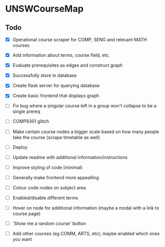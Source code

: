 # UNSWCourseMap

## Todo
- [x] Operational course scraper for COMP, SENG and relevant MATH courses
- [x] Add information about terms, course field, etc.
- [x] Evaluate prerequisites as edges and construct graph
- [x] Successfully store in database
- [x] Create flask server for querying database
- [x] Create basic frontend that displays graph
- [ ] Fix bug where a singular course left in a group won't collapse to be a single prereq
- [ ] COMP9301 glitch
- [ ] Make certain course nodes a bigger scale based on how many people take the course (scrape timetable as well)
- [ ] Deploy
- [ ] Update readme with additional information/instructions
- [ ] Improve styling of code (minimal)
- [ ] Generally make frontend more appealling
- [ ] Colour code nodes on subject area
- [ ] Enabled/disable different terms
- [ ] Hover on node for additional information (maybe a modal with a link to course page)
- [ ] 'Show me a random course' button
- [ ] Add other courses (eg COMM, ARTS, etc); maybe enabled which ones you want


